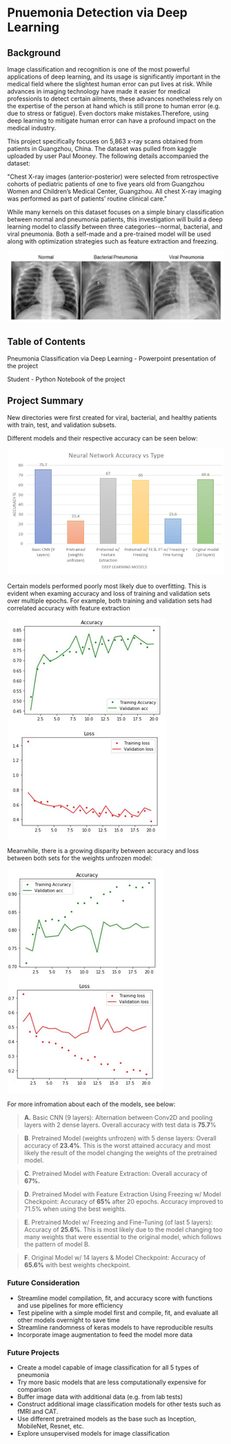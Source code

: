 
# Pnuemonia Detection via Deep Learning


## Background
Image classification and recognition is one of the most powerful applications of deep learning, and its usage is significantly important in the medical field where the slightest human error can put lives at risk. While advances in imaging technology have made it easier for medical professionls to detect certain ailments, these advances nonetheless rely on the expertise of the person at hand which is still prone to human error (e.g. due to stress or fatigue). Even doctors make mistakes.Therefore, using deep learning to mitigate human error can have a profound impact on the medical industry.

This project specifically focuses on 5,863 x-ray scans obtained from patients in Guangzhou, China. The dataset was pulled from kaggle uploaded by user Paul Mooney. The following details accompanied the dataset:

"Chest X-ray images (anterior-posterior) were selected from retrospective cohorts of pediatric patients of one to five years old from Guangzhou Women and Children’s Medical Center, Guangzhou. All chest X-ray imaging was performed as part of patients’ routine clinical care."

While many kernels on this dataset focuses on a simple binary classification between normal and pneumonia patients, this investigation will build a deep learning model to classify between three categories--normal, bacterial, and viral pneumonia. Both a self-made and a pre-trained model will be used along with optimization strategies such as feature extraction and freezing.

![Types of Pneumonia Img](images/scans.png)

## Table of Contents

Pneumonia Classification via Deep Learning - Powerpoint presentation of the project

Student - Python Notebook of the project

## Project Summary

New directories were first created for viral, bacterial, and healthy patients with train, test, and validation subsets.

Different models and their respective accuracy can be seen below:

![accuracy](images/acc_1.JPG)

Certain models performed poorly most likely due to overfitting. This is evident when examing accuracy and loss of training and validation sets over multiple epochs.
For example, both training and validation sets had correlated accuracy with feature extraction

![fe](images/freeze_val.JPG)

Meanwhile, there is a growing disparity between accuracy and loss between both sets for the weights unfrozen model:

![fe2](images/fe_val.JPG)

For more infromation about each of the models, see below:

>__A.__ Basic CNN (9 layers): Alternation between Conv2D and pooling layers with 2 dense layers. Overall accuracy with test data is **75.7**%

>__B__. Pretrained Model (weights unfrozen) with 5 dense layers: Overall accuracy of **23.4%**. This is the worst attained accuracy and most likely the result of the model changing the weights of the pretrained model. 

>__C__. Pretrained Model with Feature Extraction: Overall accuracy of **67%.**

>__D__. Pretrained Model with Feature Extraction Using Freezing w/ Model Checkpoint: Accuracy of **65%** after 20 epochs. Accuracy improved to 71.5% when using the best weights.

>__E__. Pretrained Model w/ Freezing and Fine-Tuning (of last 5 layers): Accuracy of **25.6%**. This is most likely due to the model changing too many weights that were essential to the original model, which follows the pattern of model B.

>__F__. Original Model w/ 14 layers & Model Checkpoint: Accuracy of **65.6%** with best weights checkpoint. 



### Future Consideration

  - Streamline model compilation, fit, and accuracy score with functions and use pipelines for more efficiency
  - Test pipeline with a simple model first and compile, fit, and evaluate all other models overnight to save time
  - Streamline randomness of keras models to have reproducible results
  - Incorporate image augmentation to feed the model more data

### Future Projects
   - Create a model capable of image classification for all 5 types of pneumonia
   - Try more basic models that are less computationally expensive for comparison
   - Buffer image data with additional data (e.g. from lab tests)
   - Construct additional image classification models for other tests such as fMRI and CAT. 
   - Use different pretrained models as the base such as Inception, MobileNet, Resnet, etc.
   - Explore unsupervised models for image classification

